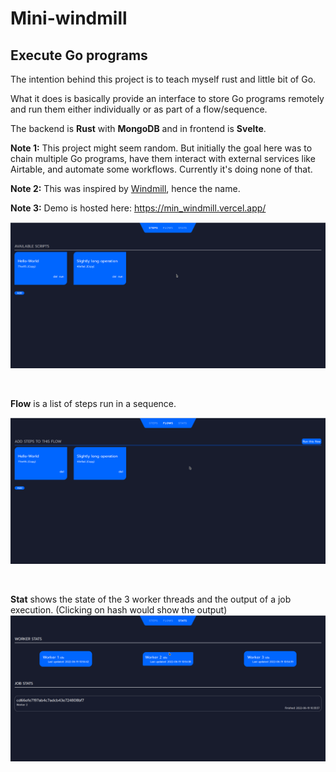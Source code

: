 # Mini-windmill

## Execute Go programs

The intention behind this project is to teach myself rust and little bit of Go.

What it does is basically provide an interface to store Go programs remotely and run them either individually or as part of a flow/sequence.

The backend is **Rust** with **MongoDB** and in frontend is **Svelte**.

**Note 1:** This project might seem random. But initially the goal here was to chain multiple Go programs, have them interact with external services like Airtable, and automate some workflows. Currently it's doing none of that.

**Note 2:** This was inspired by [Windmill](https://github.com/windmill-labs/windmill), hence the name.

**Note 3:** Demo is hosted here: https://min_windmill.vercel.app/

![image info](images/step.png)

<br/>

**Flow** is a list of steps run in a sequence.

![image info](images/flow.png)

<br/>

**Stat** shows the state of the 3 worker threads and the output of a job execution. (Clicking on hash would show the output)
![image info](images/stat.png)

